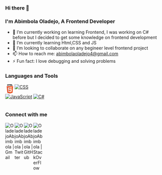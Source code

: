 ### Hi there 👋

<!--
**Nimi77/Nimi77** is a ✨ _special_ ✨ repository because its `README.md` (this file) appears on your GitHub profile.

Here are some ideas to get you started:

- 🔭 I’m currently working on ...
- 🌱 I’m currently learning ...
- 👯 I’m looking to collaborate on ...
- 🤔 I’m looking for help with ...
- 💬 Ask me about ...
- 📫 How to reach me: ...
- 😄 Pronouns: ...
- ⚡ Fun fact: ...
-->
### I'm Abimbola Oladejo, A Frontend Developer 
- 🔭 I’m currently working on learning Frontend, I was working on C# before but I decided to get some knowledge on frontend development
- 🌱 I’m currently learning Html,CSS and JS
- 👯 I’m looking to collaborate on any begineer level frontend project
- 📫 How to reach me: abimbolaoladejo4@gmail.com
- ⚡ Fun fact: I love debugging and solving problems

### Languages and Tools

[<img align="left" alt="HTML5" width="30px" src="https://raw.githubusercontent.com/devicons/devicon/master/icons/html5/html5-original-wordmark.svg"/>][github]
[<img src="left" alt="CSS" width="30px" src="https://raw.githubusercontent.com/devicons/devicon/master/icons/css3/css3-original-wordmark.svg" />][github]

[<img src="left" alt="JavaScript" width="30px" src="https://raw.githubusercontent.com/devicons/devicon/master/icons/javascript/javascript-original.svg" />][github]
[<img src="left" alt="C#" width="30px" src=""/>][github]
<br />
<br />

### Connect with me
[<img align="left" alt="OladejoAbimbola | Gmail" width="30px" src="	https://cdn-icons-png.flaticon.com/512/2875/2875435.png" style="max-width: 100%;" />][gmail]
[<img align="left" alt="OladejoAbimbola | Twitter" width="30px" src="https://raw.githubusercontent.com/rahuldkjain/github-profile-readme-generator/master/src/images/icons/Social/twitter.svg" style="max-width: 100%;" />][twitter]
[<img align="left" alt="OladejoAbimbola | GitHub" width="30px" src="	https://cdn-icons-png.flaticon.com/512/3291/3291695.png" />][github]
[<img align="left" alt="OladejoAbimbola | StackOverFlow" width="30px" src="	https://cdn-icons-png.flaticon.com/512/2111/2111628.png" />][stackoverflow]

[gmail]:https://www.abimbolaoladejo4@gmail.com
[twitter]: https://www.twitter.com/_Nimi77
[github]: https://github.com/Nimi77
[stackoverflow]: https://stackoverflow.com/users/20113530/abimbola-oladejo
